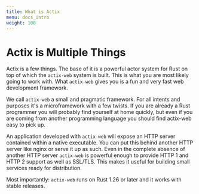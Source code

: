 ```yaml
---
title: What is Actix
menu: docs_intro
weight: 100
---
```


# Actix is Multiple Things

Actix is a few things.  The base of it is a powerful actor system for Rust on
top of which the `actix-web` system is built.  This is what you are most likely
going to work with.  What `actix-web` gives you is a fun and very fast web
development framework.

We call `actix-web` a small and pragmatic framework.  For all intents and purposes
it's a microframework with a few twists.  If you are already a Rust programmer
you will probably find yourself at home quickly, but even if you are coming from
another programming language you should find actix-web easy to pick up.

An application developed with `actix-web` will expose an HTTP server contained
within a native executable.  You can put this behind another HTTP server like
nginx or serve it up as such.  Even in the complete absence of another HTTP
server `actix-web` is powerful enough to provide HTTP 1 and HTTP 2 support as
well as SSL/TLS.  This makes it useful for building small services ready for
distribution.

Most importantly: `actix-web` runs on Rust 1.26 or later and it works with
stable releases.
